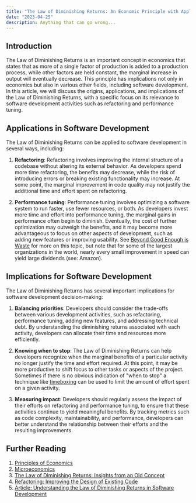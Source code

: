 ```yaml
---
title: "The Law of Diminishing Returns: An Economic Principle with Applications in Software Development"
date: "2023-04-25"
description: Anything that can go wrong...
---
```


## Introduction

The Law of Diminishing Returns is an important concept in economics that states that as more of a single factor of production is added to a production process, while other factors are held constant, the marginal increase in output will eventually decrease. This principle has implications not only in economics but also in various other fields, including software development. In this article, we will discuss the origins, applications, and implications of the Law of Diminishing Returns, with a specific focus on its relevance to software development activities such as refactoring and performance tuning.

## Applications in Software Development

The Law of Diminishing Returns can be applied to software development in several ways, including:

1. **Refactoring**: Refactoring involves improving the internal structure of a codebase without altering its external behavior. As developers spend more time refactoring, the benefits may decrease, while the risk of introducing errors or breaking existing functionality may increase. At some point, the marginal improvement in code quality may not justify the additional time and effort spent on refactoring.

2. **Performance tuning**: Performance tuning involves optimizing a software system to run faster, use fewer resources, or both. As developers invest more time and effort into performance tuning, the marginal gains in performance often begin to diminish. Eventually, the cost of further optimization may outweigh the benefits, and it may become more advantageous to focus on other aspects of development, such as adding new features or improving usability. See [Beyond Good Enough is Waste](https://ardalis.com/beyond-good-enough-is-waste/) for more on this topic, but note that for some of the largest organizations in the world, nearly every small improvement in speed can yield large dividends (see: Amazon).

## Implications for Software Development

The Law of Diminishing Returns has several important implications for software development decision-making:

1. **Balancing priorities**: Developers should consider the trade-offs between various development activities, such as refactoring, performance tuning, adding new features, and addressing technical debt. By understanding the diminishing returns associated with each activity, developers can allocate their time and resources more efficiently.

2. **Knowing when to stop**: The Law of Diminishing Returns can help developers recognize when the marginal benefits of a particular activity no longer justify the time and effort required. At this point, it may be more productive to shift focus to other tasks or aspects of the project. Sometimes if there is no obvious indication of "when to stop" a technique like [timeboxing](/practices/timeboxing) can be used to limit the amount of effort spent on a given activity.

3. **Measuring impact**: Developers should regularly assess the impact of their efforts on refactoring and performance tuning, to ensure that these activities continue to yield meaningful benefits. By tracking metrics such as code complexity, maintainability, and performance, developers can better understand the relationship between their efforts and the resulting improvements.

## Further Reading

1. [Principles of Economics](https://amzn.to/3L4ZhtW)
2. [Microeconomics](https://amzn.to/3H8K3D9)
3. [The Law of Diminishing Returns: Insights from an Old Concept](https://www.researchgate.net/publication/335945107_The_Law_of_Diminishing_Returns_Insights_from_an_Old_Concept)
4. [Refactoring: Improving the Design of Existing Code](https://amzn.to/41Zj8S4)
5. [Article: Understanding the Law of Diminishing Returns in Software Development](https://dzone.com/articles/understanding-the-law-of-diminishing-returns-in-so)
